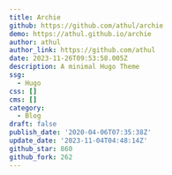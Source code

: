 ```yaml
---
title: Archie
github: https://github.com/athul/archie
demo: https://athul.github.io/archie
author: athul
author_link: https://github.com/athul
date: 2023-11-26T09:53:58.005Z
description: A minimal Hugo Theme
ssg:
  - Hugo
css: []
cms: []
category:
  - Blog
draft: false
publish_date: '2020-04-06T07:35:38Z'
update_date: '2023-11-04T04:48:14Z'
github_star: 860
github_fork: 262
---
```

